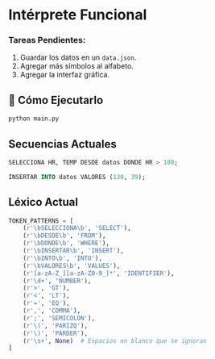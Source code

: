 # Intérprete Funcional

### Tareas Pendientes:
1. Guardar los datos en un `data.json`.
2. Agregar más símbolos al alfabeto.
3. Agregar la interfaz gráfica.

## 🚀 Cómo Ejecutarlo
```sh
python main.py
```

## Secuencias Actuales

```sql
SELECCIONA HR, TEMP DESDE datos DONDE HR > 100;
```

```sql
INSERTAR INTO datos VALORES (130, 39);
```

## Léxico Actual

```python
TOKEN_PATTERNS = [
    (r'\bSELECCIONA\b', 'SELECT'),
    (r'\bDESDE\b', 'FROM'),
    (r'\bDONDE\b', 'WHERE'),
    (r'\bINSERTAR\b', 'INSERT'),
    (r'\bINTO\b', 'INTO'),
    (r'\bVALORES\b', 'VALUES'),
    (r'[a-zA-Z_][a-zA-Z0-9_]*', 'IDENTIFIER'),
    (r'\d+', 'NUMBER'),
    (r'>', 'GT'),
    (r'<', 'LT'),
    (r'=', 'EQ'),
    (r',', 'COMMA'),
    (r';', 'SEMICOLON'),
    (r'\(', 'PARIZQ'),
    (r'\)', 'PARDER'),
    (r'\s+', None)  # Espacios en blanco que se ignoran
]

